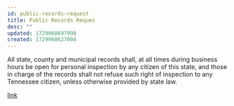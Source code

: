 ```yaml
---
id: public-records-request
title: Public Records Reques
desc: ""
updated: 1729960697998
created: 1729960627004
---
```


All state, county and municipal records shall, at all times during business hours be open for personal inspection by any citizen of this state, and those in charge of the records shall not refuse such right of inspection to any Tennessee citizen, unless otherwise provided by state law.

[link](https://www.williamsoncounty-tn.gov/1805/Public-Records-Request)
